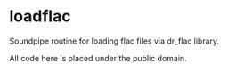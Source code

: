 # loadflac

Soundpipe routine for loading flac files via dr_flac library.

All code here is placed under the public domain. 
